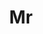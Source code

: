 ---
name: Zheyuan Zhou
title: Mr
email: 
website: 
note: Intern at Baidu
category: Master Students
photo: 
---